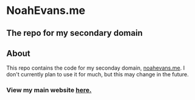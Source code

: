 # NoahEvans.me
## The repo for my secondary domain

## About
This repo contains the code for my seconday domain, [noahevans.me](https://noahevans.me). I don't currently plan to use it for much, but this may change in the future.

### View my main website [here.](https://itsnoahevans.co.uk)
